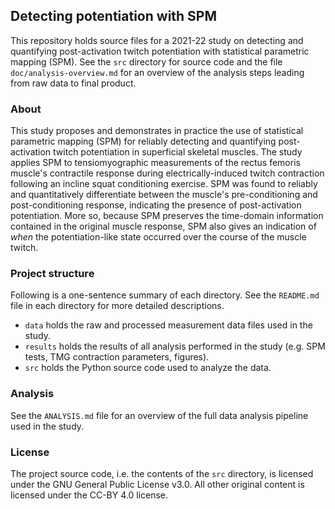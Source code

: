 ## Detecting potentiation with SPM

This repository holds source files for a 2021-22 study on detecting and quantifying post-activation twitch potentiation with statistical parametric mapping (SPM).
See the `src` directory for source code and the file `doc/analysis-overview.md` for an overview of the analysis steps leading from raw data to final product.

### About 

This study proposes and demonstrates in practice the use of statistical parametric mapping (SPM) for reliably detecting and quantifying post-activation twitch potentiation in superficial skeletal muscles.
The study applies SPM to tensiomyographic measurements of the rectus femoris muscle's contractile response during electrically-induced twitch contraction following an incline squat conditioning exercise. SPM was found to reliably and quantitatively differentiate between the muscle's pre-conditioning and post-conditioning response, indicating the presence of post-activation potentiation.
More so, because SPM preserves the time-domain information contained in the original muscle response, SPM also gives an indication of *when* the potentiation-like state occurred over the course of the muscle twitch.

### Project structure

Following is a one-sentence summary of each directory.
See the `README.md` file in each directory for more detailed descriptions.

- `data` holds the raw and processed measurement data files used in the study.
- `results` holds the results of all analysis performed in the study (e.g. SPM tests, TMG contraction parameters, figures).
- `src` holds the Python source code used to analyze the data.

### Analysis

See the `ANALYSIS.md` file for an overview of the full data analysis pipeline used in the study.

### License

The project source code, i.e. the contents of the `src` directory, is licensed under the GNU General Public License v3.0.
All other original content is licensed under the CC-BY 4.0 license.
